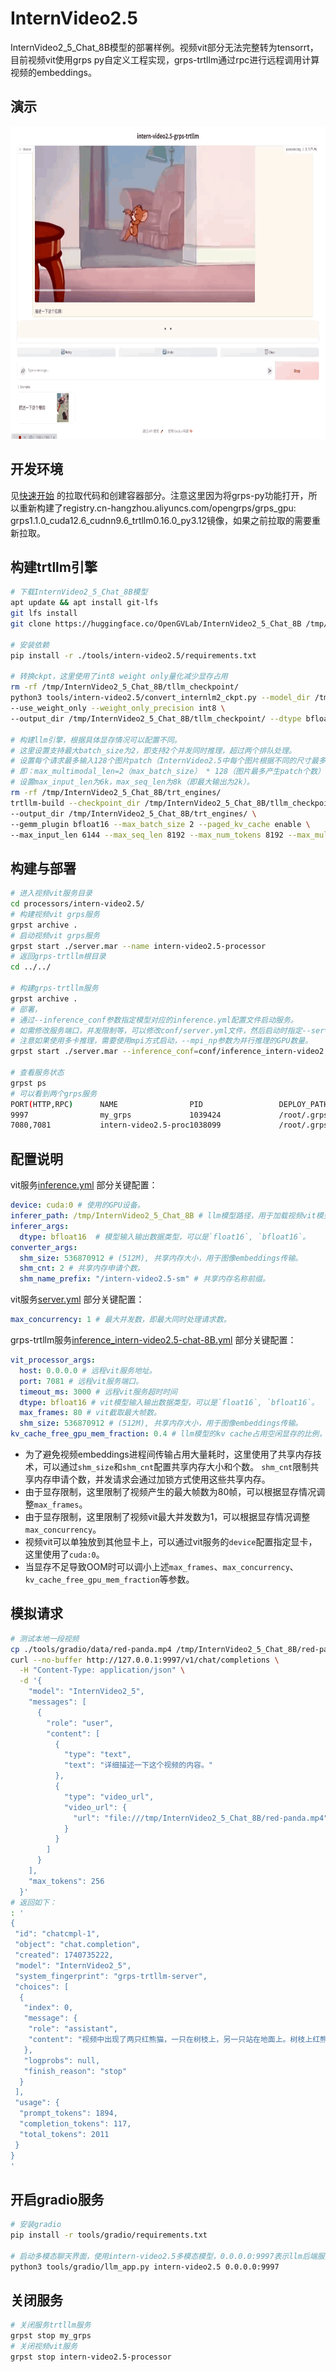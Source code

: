# InternVideo2.5

InternVideo2_5_Chat_8B模型的部署样例。视频vit部分无法完整转为tensorrt，目前视频vit使用grps
py自定义工程实现，grps-trtllm通过rpc进行远程调用计算视频的embeddings。

## 演示

<img src="gradio3.gif" alt="gradio3.gif" height="500" width="712">

## 开发环境

见[快速开始](../README.md#快速开始)
的拉取代码和创建容器部分。注意这里因为将grps-py功能打开，所以重新构建了registry.cn-hangzhou.aliyuncs.com/opengrps/grps_gpu:
grps1.1.0_cuda12.6_cudnn9.6_trtllm0.16.0_py3.12镜像，如果之前拉取的需要重新拉取。

## 构建trtllm引擎

```bash
# 下载InternVideo2_5_Chat_8B模型
apt update && apt install git-lfs
git lfs install
git clone https://huggingface.co/OpenGVLab/InternVideo2_5_Chat_8B /tmp/InternVideo2_5_Chat_8B

# 安装依赖
pip install -r ./tools/intern-video2.5/requirements.txt

# 转换ckpt，这里使用了int8 weight only量化减少显存占用
rm -rf /tmp/InternVideo2_5_Chat_8B/tllm_checkpoint/
python3 tools/intern-video2.5/convert_internlm2_ckpt.py --model_dir /tmp/InternVideo2_5_Chat_8B/ \
--use_weight_only --weight_only_precision int8 \
--output_dir /tmp/InternVideo2_5_Chat_8B/tllm_checkpoint/ --dtype bfloat16

# 构建llm引擎，根据具体显存情况可以配置不同。
# 这里设置支持最大batch_size为2，即支持2个并发同时推理，超过两个排队处理。
# 设置每个请求最多输入128个图片patch（InternVideo2.5中每个图片根据不同的尺寸最多产生1个patch，默认截取128帧），
# 即：max_multimodal_len=2（max_batch_size） * 128（图片最多产生patch个数） * 16（每个patch对应16个token） = 4096
# 设置max_input_len为6k，max_seq_len为8k（即最大输出为2k）。
rm -rf /tmp/InternVideo2_5_Chat_8B/trt_engines/
trtllm-build --checkpoint_dir /tmp/InternVideo2_5_Chat_8B/tllm_checkpoint/ \
--output_dir /tmp/InternVideo2_5_Chat_8B/trt_engines/ \
--gemm_plugin bfloat16 --max_batch_size 2 --paged_kv_cache enable \
--max_input_len 6144 --max_seq_len 8192 --max_num_tokens 8192 --max_multimodal_len 4096
```

## 构建与部署

```bash
# 进入视频vit服务目录
cd processors/intern-video2.5/
# 构建视频vit grps服务
grpst archive .
# 启动视频vit grps服务
grpst start ./server.mar --name intern-video2.5-processor
# 返回grps-trtllm根目录
cd ../../

# 构建grps-trtllm服务
grpst archive .
# 部署，
# 通过--inference_conf参数指定模型对应的inference.yml配置文件启动服务。
# 如需修改服务端口，并发限制等，可以修改conf/server.yml文件，然后启动时指定--server_conf参数指定新的server.yml文件。
# 注意如果使用多卡推理，需要使用mpi方式启动，--mpi_np参数为并行推理的GPU数量。
grpst start ./server.mar --inference_conf=conf/inference_intern-video2.5-chat-8B.yml

# 查看服务状态
grpst ps
# 可以看到两个grps服务
PORT(HTTP,RPC)      NAME                PID                 DEPLOY_PATH
9997                my_grps             1039424             /root/.grps/my_grps
7080,7081           intern-video2.5-proc1038099             /root/.grps/intern-video2.5-processor
```

## 配置说明

vit服务[inference.yml](../processors/intern-video2.5/conf/inference.yml) 部分关键配置：

```yaml
device: cuda:0 # 使用的GPU设备。
inferer_path: /tmp/InternVideo2_5_Chat_8B # llm模型路径，用于加载视频vit模型。
inferer_args:
  dtype: bfloat16  # 模型输入输出数据类型，可以是`float16`, `bfloat16`。
converter_args:
  shm_size: 536870912 # (512M), 共享内存大小，用于图像embeddings传输。
  shm_cnt: 2 # 共享内存申请个数。
  shm_name_prefix: "/intern-video2.5-sm" # 共享内存名称前缀。
```

vit服务[server.yml](../processors/intern-video2.5/conf/server.yml) 部分关键配置：

```yaml
max_concurrency: 1 # 最大并发数，即最大同时处理请求数。
```

grps-trtllm服务[inference_intern-video2.5-chat-8B.yml](../conf/inference_intern-video2.5-chat-8B.yml) 部分关键配置：

```yaml
vit_processor_args:
  host: 0.0.0.0 # 远程vit服务地址。
  port: 7081 # 远程vit服务端口。
  timeout_ms: 3000 # 远程vit服务超时时间
  dtype: bfloat16 # vit模型输入输出数据类型，可以是`float16`, `bfloat16`。
  max_frames: 80 # vit截取最大帧数。
  shm_size: 536870912 # (512M), 共享内存大小，用于图像embeddings传输。
kv_cache_free_gpu_mem_fraction: 0.4 # llm模型的kv cache占用空闲显存的比例，过高可能会导致vit推理OOM。
```

* 为了避免视频embeddings进程间传输占用大量耗时，这里使用了共享内存技术，可以通过`shm_size`和`shm_cnt`配置共享内存大小和个数。
  `shm_cnt`限制共享内存申请个数，并发请求会通过加锁方式使用这些共享内存。
* 由于显存限制，这里限制了视频产生的最大帧数为80帧，可以根据显存情况调整`max_frames`。
* 由于显存限制，这里限制了视频vit最大并发数为1，可以根据显存情况调整`max_concurrency`。
* 视频vit可以单独放到其他显卡上，可以通过vit服务的`device`配置指定显卡，这里使用了`cuda:0`。
* 当显存不足导致OOM时可以调小上述`max_frames`、`max_concurrency`、`kv_cache_free_gpu_mem_fraction`等参数。

## 模拟请求

```bash
# 测试本地一段视频
cp ./tools/gradio/data/red-panda.mp4 /tmp/InternVideo2_5_Chat_8B/red-panda.mp4
curl --no-buffer http://127.0.0.1:9997/v1/chat/completions \
  -H "Content-Type: application/json" \
  -d '{
    "model": "InternVideo2_5",
    "messages": [
      {
        "role": "user",
        "content": [
          {
            "type": "text",
            "text": "详细描述一下这个视频的内容。"
          },
          {
            "type": "video_url",
            "video_url": {
              "url": "file:///tmp/InternVideo2_5_Chat_8B/red-panda.mp4"
            }
          }
        ]
      }
    ],
    "max_tokens": 256
  }'
# 返回如下：
: '
{
 "id": "chatcmpl-1",
 "object": "chat.completion",
 "created": 1740735222,
 "model": "InternVideo2_5",
 "system_fingerprint": "grps-trtllm-server",
 "choices": [
  {
   "index": 0,
   "message": {
    "role": "assistant",
    "content": "视频中出现了两只红熊猫，一只在树枝上，另一只站在地面上。树枝上红熊猫正在啃食挂在绳子上的食物，而地面上的红熊猫则试图用前爪抓住食物。两只红熊猫都拥有典型的红棕色皮毛，白色的面部和黑色的眼圈。它们看起来非常活泼好动，并且对食物表现出浓厚的兴趣。背景是一个户外环境，有绿色的草地和树木，以及一些模糊的围栏。视频风格自然，光线充足且均匀，没有特殊的光影效果。视频中没有其他物体或角色出现。"
   },
   "logprobs": null,
   "finish_reason": "stop"
  }
 ],
 "usage": {
  "prompt_tokens": 1894,
  "completion_tokens": 117,
  "total_tokens": 2011
 }
}
'
```

## 开启gradio服务

```bash
# 安装gradio
pip install -r tools/gradio/requirements.txt

# 启动多模态聊天界面，使用intern-video2.5多模态模型，0.0.0.0:9997表示llm后端服务地址
python3 tools/gradio/llm_app.py intern-video2.5 0.0.0.0:9997
```

## 关闭服务

```bash
# 关闭服务trtllm服务
grpst stop my_grps
# 关闭视频vit服务
grpst stop intern-video2.5-processor
```

